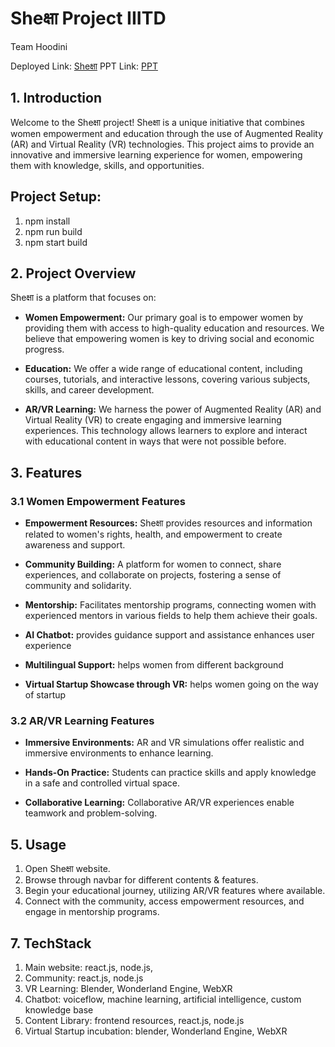 # Sheक्षा Project IIITD

Team Hoodini

Deployed Link: [Sheक्षा](http://panel.mait.ac.in:3011/)
PPT Link: [PPT]([http://panel.mait.ac.in:3011/](https://www.canva.com/design/DAFxOhyQm6o/i31x68LFjk6TQkRKtUMs4A/view?utm_content=DAFxOhyQm6o&utm_campaign=designshare&utm_medium=link&utm_source=editor))


## 1. Introduction

Welcome to the Sheक्षा project! Sheक्षा is a unique initiative that combines women empowerment and education through the use of Augmented Reality (AR) and Virtual Reality (VR) technologies. This project aims to provide an innovative and immersive learning experience for women, empowering them with knowledge, skills, and opportunities.

## Project Setup:
1. npm install
2. npm run build
3. npm start build

## 2. Project Overview

Sheक्षा is a platform that focuses on:

- **Women Empowerment:** Our primary goal is to empower women by providing them with access to high-quality education and resources. We believe that empowering women is key to driving social and economic progress.

- **Education:** We offer a wide range of educational content, including courses, tutorials, and interactive lessons, covering various subjects, skills, and career development.

- **AR/VR Learning:** We harness the power of Augmented Reality (AR) and Virtual Reality (VR) to create engaging and immersive learning experiences. This technology allows learners to explore and interact with educational content in ways that were not possible before.

## 3. Features

### 3.1 Women Empowerment Features

- **Empowerment Resources:** Sheक्षा provides resources and information related to women's rights, health, and empowerment to create awareness and support.

- **Community Building:** A platform for women to connect, share experiences, and collaborate on projects, fostering a sense of community and solidarity.

- **Mentorship:** Facilitates mentorship programs, connecting women with experienced mentors in various fields to help them achieve their goals.

-  **AI Chatbot:** provides guidance support and assistance enhances user experience

- **Multilingual Support:** helps women from different background
  
- **Virtual Startup Showcase through VR:** helps women going on the way of startup


### 3.2 AR/VR Learning Features

- **Immersive Environments:** AR and VR simulations offer realistic and immersive environments to enhance learning.

- **Hands-On Practice:** Students can practice skills and apply knowledge in a safe and controlled virtual space.

- **Collaborative Learning:** Collaborative AR/VR experiences enable teamwork and problem-solving.

## 5. Usage

1. Open Sheक्षा website.
2. Browse through navbar for different contents & features.
3. Begin your educational journey, utilizing AR/VR features where available.
4. Connect with the community, access empowerment resources, and engage in mentorship programs.

## 7. TechStack
1. Main website: react.js, node.js, 
2. Community: react.js, node.js
3. VR Learning: Blender, Wonderland Engine, WebXR
4. Chatbot: voiceflow, machine learning, artificial intelligence, custom knowledge base
5. Content Library: frontend resources, react.js, node.js
6. Virtual Startup incubation: blender, Wonderland Engine, WebXR
